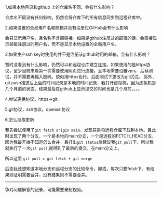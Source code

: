 1.如果本地目录和github 上的仓库名不同，会有什么影响？

仓库名不同没有任何影响，仍然会将仓库下的所有信息同步到远程仓库中。



2.如果设置的全局用户名和邮箱并没有注册过GitHub会有什么影响

会只显示用户名，且名称不含超链接。如果是github注册过的邮箱的话，会直接显示邮箱注册过的用户名，而不是显示本地设置的全局用户名。



3.如果生产ssh key时使用的并不是注册该github时用的邮箱，会有什么影响？

暂时没看到有什么影响，仍然可以和远程仓库建立连接。如果使用的是https协议，至少目前来看第一次需要使用网页进行连接。且本地需要设置vpn。
后续测试，并不需要再输入密码。貌似用https也行。后面测试下更改为git试试。
另外，git push推送后上面的时间记录是本地的时间记录，我打开虚拟机，因为虚拟机是几个月前的状态，结果最后在github上显示提交的时间也是几个月前。。。。


4.尝试更换协议，https->git.



5.git协议，ssh协议，openssl协议



6.怎么拉取更新

我先尝试使用了`git fetch origin main`，发现只是将远程仓库下载到本地。且此时出现了两个分支，一个是本地的main分支，一个是远程的FETCH_HEAD分支，因为我最开始不知道怎么合并，且打出`git status`后建议我`git pull`下，所以我就执行了一次`git pull`,就得到了最新的提交，在main分支上。

所以这里 `git pull = git fetch + git merge`

后面我还想知道本地分支和远程分支的比较命令，抑或，每次只要fetch下，有结果则证明需要合并，没有结果则不需要合并。



-----

争对问题解答的记录，可能需要录制视频。
